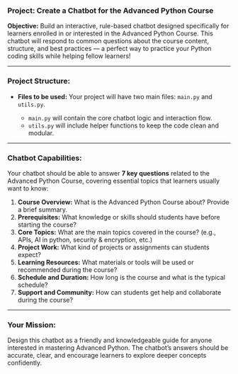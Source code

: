 ### Project: Create a Chatbot for the Advanced Python Course

**Objective:**
Build an interactive, rule-based chatbot designed specifically for learners enrolled in or interested in the Advanced Python Course.
This chatbot will respond to common questions about the course content, structure, and best practices — a perfect way to practice your Python coding skills while helping fellow learners!

---

### Project Structure:

* **Files to be used:**
  Your project will have two main files: `main.py` and `utils.py`.

  * `main.py` will contain the core chatbot logic and interaction flow.
  * `utils.py` will include helper functions to keep the code clean and modular.

---

### Chatbot Capabilities:

Your chatbot should be able to answer **7 key questions** related to the Advanced Python Course, covering essential topics that learners usually want to know:

1. **Course Overview:** What is the Advanced Python Course about? Provide a brief summary.
2. **Prerequisites:** What knowledge or skills should students have before starting the course?
3. **Core Topics:** What are the main topics covered in the course? (e.g., APIs, AI in python, security & encryption, etc.)
4. **Project Work:** What kind of projects or assignments can students expect?
5. **Learning Resources:** What materials or tools will be used or recommended during the course?
6. **Schedule and Duration:** How long is the course and what is the typical schedule?
7. **Support and Community:** How can students get help and collaborate during the course?

---

### Your Mission:

Design this chatbot as a friendly and knowledgeable guide for anyone interested in mastering Advanced Python. The chatbot’s answers should be accurate, clear, and encourage learners to explore deeper concepts confidently.

